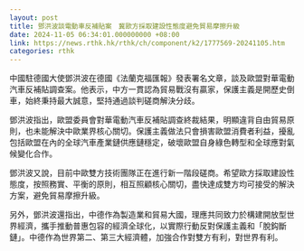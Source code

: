 ```yaml
---
layout: post
title: 鄧洪波談電動車反補貼案　冀歐方採取建設性態度避免貿易摩擦升級
date: 2024-11-05 06:34:01.000000000 +08:00
link: https://news.rthk.hk/rthk/ch/component/k2/1777569-20241105.htm
categories: rthk
---
```


中國駐德國大使鄧洪波在德國《法蘭克福匯報》發表署名文章，談及歐盟對華電動汽車反補貼調查案。他表示，中方一貫認為貿易戰沒有贏家，保護主義是開歷史倒車，始終秉持最大誠意，堅持通過談判磋商解決分歧。

鄧洪波指出，歐盟委員會對華電動汽車反補貼調查終裁結果，明顯違背自由貿易原則，也未能解決中歐業界核心關切。保護主義做法只會損害歐盟消費者利益，擾亂包括歐盟在內的全球汽車產業鏈供應鏈穩定，破壞歐盟自身綠色轉型和全球應對氣候變化合作。

鄧洪波又說，目前中歐雙方技術團隊正在進行新一階段磋商。希望歐方採取建設性態度，按照務實、平衡的原則，相互照顧核心關切，盡快達成雙方均可接受的解決方案，避免貿易摩擦升級。

另外，鄧洪波還指出，中德作為製造業和貿易大國，理應共同致力於構建開放型世界經濟，攜手推動普惠包容的經濟全球化，以實際行動反對保護主義和「脫鈎斷鏈」。中德作為世界第二、第三大經濟體，加強合作對雙方有利，對世界有利。
